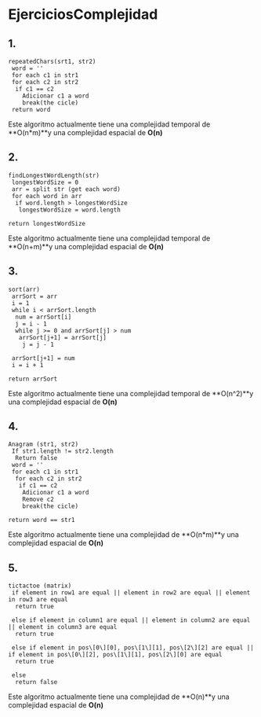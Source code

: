 # EjerciciosComplejidad

## 1.
    repeatedChars(srt1, str2)
     word = ''
     for each c1 in str1
     for each c2 in str2
      if c1 == c2
        Adicionar c1 a word
        break(the cicle)
     return word

Este algoritmo actualmente tiene una complejidad temporal de **O(n*m)**y una complejidad espacial de **O(n)**

## 2.
    findLongestWordLength(str)
     longestWordSize = 0
     arr = split str (get each word)
     for each word in arr
      if word.length > longestWordSize
       longestWordSize = word.length
    
    return longestWordSize

Este algoritmo actualmente tiene una complejidad temporal de **O(n+m)**y una complejidad espacial de **O(n)**

## 3.
    sort(arr)
     arrSort = arr
     i = 1
     while i < arrSort.length
      num = arrSort[i]
      j = i - 1
      while j >= 0 and arrSort[j] > num
       arrSort[j+1] = arrSort[j]
        j = j - 1
    
     arrSort[j+1] = num
     i = i + 1
    
    return arrSort 

Este algoritmo actualmente tiene una complejidad temporal de **O(n^2)**y una complejidad espacial de **O(n)**

## 4.
    Anagram (str1, str2)
     If str1.length != str2.length
      Return false
     word = ''
     for each c1 in str1
      for each c2 in str2
       if c1 == c2
        Adicionar c1 a word 
        Remove c2
        break(the cicle)
    
    return word == str1

Este algoritmo actualmente tiene una complejidad de **O(n*m)**y una complejidad espacial de **O(n)**

## 5.
    tictactoe (matrix)
     if element in row1 are equal || element in row2 are equal || element in row3 are equal
      return true
    
     else if element in column1 are equal || element in column2 are equal || element in column3 are equal 
      return true
    
     else if element in pos\[0\][0], pos\[1\][1], pos\[2\][2] are equal || if element in pos\[0\][2], pos\[1\][1], pos\[2\][0] are equal
      return true
    
     else
      return false

Este algoritmo actualmente tiene una complejidad de **O(n)**y una complejidad espacial de **O(n)**

